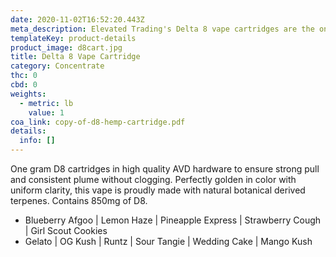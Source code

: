 ```yaml
---
date: 2020-11-02T16:52:20.443Z
meta_description: Elevated Trading's Delta 8 vape cartridges are the only vape cartridge...
templateKey: product-details
product_image: d8cart.jpg
title: Delta 8 Vape Cartridge
category: Concentrate
thc: 0
cbd: 0
weights:
  - metric: lb
    value: 1
coa_link: copy-of-d8-hemp-cartridge.pdf
details:
  info: []
---
```

One gram D8 cartridges in high quality AVD hardware to ensure strong pull and consistent plume without clogging. Perfectly golden in color with uniform clarity, this vape is proudly made with natural botanical derived terpenes. Contains 850mg of D8.

* Blueberry Afgoo | Lemon Haze | Pineapple Express | Strawberry Cough | Girl Scout Cookies
* Gelato | OG Kush | Runtz | Sour Tangie | Wedding Cake | Mango Kush